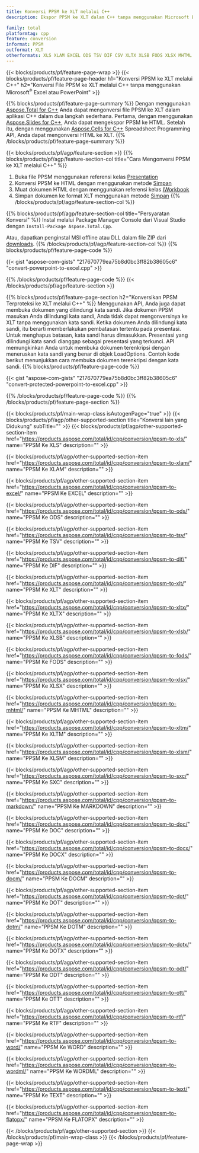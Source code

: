 ```yaml
---
title: Konversi PPSM ke XLT melalui C++
description: Ekspor PPSM ke XLT dalam C++ tanpa menggunakan Microsoft Excel atau Powerpoint

family: total
platformtag: cpp
feature: conversion
informat: PPSM
outformat: XLT
otherformats: XLS XLAM EXCEL ODS TSV DIF CSV XLTX XLSB FODS XLSX MHTML XLTM XLSM SXC MARKDOWN DOC DOCX DOCM DOT DOTM DOTX ODT OTT RTF WORD WORDML TEXT FLATOPX
---
```

{{< blocks/products/pf/feature-page-wrap >}}
{{< blocks/products/pf/feature-page-header h1="Konversi PPSM ke XLT melalui C++" h2="Konversi File PPSM ke XLT melalui C++ tanpa menggunakan Microsoft<sup>&reg;</sup> Excel atau PowerPoint" >}}

{{% blocks/products/pf/feature-page-summary %}}
Dengan menggunakan [Aspose.Total for C++](https://products.aspose.com/total/cpp/) Anda dapat mengonversi file PPSM ke XLT dalam aplikasi C++ dalam dua langkah sederhana. Pertama, dengan menggunakan [Aspose.Slides for C++](https://products.aspose.com/slides/cpp/), Anda dapat mengekspor PPSM ke HTML. Setelah itu, dengan menggunakan [Aspose.Cells for C++](https://products.aspose.com/cells/cpp/) Spreadsheet Programming API, Anda dapat mengonversi HTML ke XLT. 
{{% /blocks/products/pf/feature-page-summary  %}}

{{< blocks/products/pf/agp/feature-section >}}
{{% blocks/products/pf/agp/feature-section-col title="Cara Mengonversi PPSM ke XLT melalui C++" %}}
1. Buka file PPSM menggunakan referensi kelas [Presentation](https://reference.aspose.com/slides/cpp/class/aspose.slides.presentation)
2. Konversi PPSM ke HTML dengan menggunakan metode [Simpan](https://reference.aspose.com/slides/cpp/class/aspose.slides.presentation#a06fe2a156063c8c3e5ada2713bb697ba)
3. Muat dokumen HTML dengan menggunakan referensi kelas [IWorkbook](https://reference.aspose.com/cells/cpp/class/aspose.cells.i_workbook)
4. Simpan dokumen ke format XLT menggunakan metode [Simpan](https://reference.aspose.com/cells/cpp/class/aspose.cells.i_workbook#a5dc7de23f7ceba76a05dc1d49f51502e)
{{% /blocks/products/pf/agp/feature-section-col %}}

{{% blocks/products/pf/agp/feature-section-col title="Persyaratan Konversi" %}}
Instal melalui Package Manager Console dari Visual Studio dengan ```Install-Package Aspose.Total.Cpp```.

Atau, dapatkan penginstal MSI offline atau DLL dalam file ZIP dari [downloads](https://downloads.aspose.com/total/cpp).
{{% /blocks/products/pf/agp/feature-section-col %}}
{{% blocks/products/pf/feature-page-code %}}

{{< gist "aspose-com-gists" "217670779ea75b8d0bc3ff82b38605c6" "convert-powerpoint-to-excel.cpp" >}}



{{% /blocks/products/pf/feature-page-code %}}
{{< /blocks/products/pf/agp/feature-section >}}

{{% blocks/products/pf/feature-page-section  h2="Konversikan PPSM Terproteksi ke XLT melalui C++" %}}
Menggunakan API, Anda juga dapat membuka dokumen yang dilindungi kata sandi. Jika dokumen PPSM masukan Anda dilindungi kata sandi, Anda tidak dapat mengonversinya ke XLT tanpa menggunakan kata sandi. Ketika dokumen Anda dilindungi kata sandi, itu berarti memberlakukan pembatasan tertentu pada presentasi. Untuk menghapus batasan, kata sandi harus dimasukkan. Presentasi yang dilindungi kata sandi dianggap sebagai presentasi yang terkunci. API memungkinkan Anda untuk membuka dokumen terenkripsi dengan meneruskan kata sandi yang benar di objek LoadOptions. Contoh kode berikut menunjukkan cara membuka dokumen terenkripsi dengan kata sandi.
{{% blocks/products/pf/feature-page-code %}}

{{< gist "aspose-com-gists" "217670779ea75b8d0bc3ff82b38605c6" "convert-protected-powerpoint-to-excel.cpp" >}}

{{% /blocks/products/pf/feature-page-code  %}}
{{% /blocks/products/pf/feature-page-section %}}

{{< blocks/products/pf/main-wrap-class isAutogenPage="true" >}}
{{< blocks/products/pf/agp/other-supported-section title="Konversi lain yang Didukung" subTitle="" >}}
{{< blocks/products/pf/agp/other-supported-section-item href="https://products.aspose.com/total/id/cpp/conversion/ppsm-to-xls/" name="PPSM Ke XLS" description="" >}}

{{< blocks/products/pf/agp/other-supported-section-item href="https://products.aspose.com/total/id/cpp/conversion/ppsm-to-xlam/" name="PPSM Ke XLAM" description="" >}}

{{< blocks/products/pf/agp/other-supported-section-item href="https://products.aspose.com/total/id/cpp/conversion/ppsm-to-excel/" name="PPSM Ke EXCEL" description="" >}}

{{< blocks/products/pf/agp/other-supported-section-item href="https://products.aspose.com/total/id/cpp/conversion/ppsm-to-ods/" name="PPSM Ke ODS" description="" >}}

{{< blocks/products/pf/agp/other-supported-section-item href="https://products.aspose.com/total/id/cpp/conversion/ppsm-to-tsv/" name="PPSM Ke TSV" description="" >}}

{{< blocks/products/pf/agp/other-supported-section-item href="https://products.aspose.com/total/id/cpp/conversion/ppsm-to-dif/" name="PPSM Ke DIF" description="" >}}

{{< blocks/products/pf/agp/other-supported-section-item href="https://products.aspose.com/total/id/cpp/conversion/ppsm-to-xlt/" name="PPSM Ke XLT" description="" >}}

{{< blocks/products/pf/agp/other-supported-section-item href="https://products.aspose.com/total/id/cpp/conversion/ppsm-to-xltx/" name="PPSM Ke XLTX" description="" >}}

{{< blocks/products/pf/agp/other-supported-section-item href="https://products.aspose.com/total/id/cpp/conversion/ppsm-to-xlsb/" name="PPSM Ke XLSB" description="" >}}

{{< blocks/products/pf/agp/other-supported-section-item href="https://products.aspose.com/total/id/cpp/conversion/ppsm-to-fods/" name="PPSM Ke FODS" description="" >}}

{{< blocks/products/pf/agp/other-supported-section-item href="https://products.aspose.com/total/id/cpp/conversion/ppsm-to-xlsx/" name="PPSM Ke XLSX" description="" >}}

{{< blocks/products/pf/agp/other-supported-section-item href="https://products.aspose.com/total/id/cpp/conversion/ppsm-to-mhtml/" name="PPSM Ke MHTML" description="" >}}

{{< blocks/products/pf/agp/other-supported-section-item href="https://products.aspose.com/total/id/cpp/conversion/ppsm-to-xltm/" name="PPSM Ke XLTM" description="" >}}

{{< blocks/products/pf/agp/other-supported-section-item href="https://products.aspose.com/total/id/cpp/conversion/ppsm-to-xlsm/" name="PPSM Ke XLSM" description="" >}}

{{< blocks/products/pf/agp/other-supported-section-item href="https://products.aspose.com/total/id/cpp/conversion/ppsm-to-sxc/" name="PPSM Ke SXC" description="" >}}

{{< blocks/products/pf/agp/other-supported-section-item href="https://products.aspose.com/total/id/cpp/conversion/ppsm-to-markdown/" name="PPSM Ke MARKDOWN" description="" >}}

{{< blocks/products/pf/agp/other-supported-section-item href="https://products.aspose.com/total/id/cpp/conversion/ppsm-to-doc/" name="PPSM Ke DOC" description="" >}}

{{< blocks/products/pf/agp/other-supported-section-item href="https://products.aspose.com/total/id/cpp/conversion/ppsm-to-docx/" name="PPSM Ke DOCX" description="" >}}

{{< blocks/products/pf/agp/other-supported-section-item href="https://products.aspose.com/total/id/cpp/conversion/ppsm-to-docm/" name="PPSM Ke DOCM" description="" >}}

{{< blocks/products/pf/agp/other-supported-section-item href="https://products.aspose.com/total/id/cpp/conversion/ppsm-to-dot/" name="PPSM Ke DOT" description="" >}}

{{< blocks/products/pf/agp/other-supported-section-item href="https://products.aspose.com/total/id/cpp/conversion/ppsm-to-dotm/" name="PPSM Ke DOTM" description="" >}}

{{< blocks/products/pf/agp/other-supported-section-item href="https://products.aspose.com/total/id/cpp/conversion/ppsm-to-dotx/" name="PPSM Ke DOTX" description="" >}}

{{< blocks/products/pf/agp/other-supported-section-item href="https://products.aspose.com/total/id/cpp/conversion/ppsm-to-odt/" name="PPSM Ke ODT" description="" >}}

{{< blocks/products/pf/agp/other-supported-section-item href="https://products.aspose.com/total/id/cpp/conversion/ppsm-to-ott/" name="PPSM Ke OTT" description="" >}}

{{< blocks/products/pf/agp/other-supported-section-item href="https://products.aspose.com/total/id/cpp/conversion/ppsm-to-rtf/" name="PPSM Ke RTF" description="" >}}

{{< blocks/products/pf/agp/other-supported-section-item href="https://products.aspose.com/total/id/cpp/conversion/ppsm-to-word/" name="PPSM Ke WORD" description="" >}}

{{< blocks/products/pf/agp/other-supported-section-item href="https://products.aspose.com/total/id/cpp/conversion/ppsm-to-wordml/" name="PPSM Ke WORDML" description="" >}}

{{< blocks/products/pf/agp/other-supported-section-item href="https://products.aspose.com/total/id/cpp/conversion/ppsm-to-text/" name="PPSM Ke TEXT" description="" >}}

{{< blocks/products/pf/agp/other-supported-section-item href="https://products.aspose.com/total/id/cpp/conversion/ppsm-to-flatopx/" name="PPSM Ke FLATOPX" description="" >}}


{{< /blocks/products/pf/agp/other-supported-section >}}
{{< /blocks/products/pf/main-wrap-class >}}
{{< /blocks/products/pf/feature-page-wrap >}}